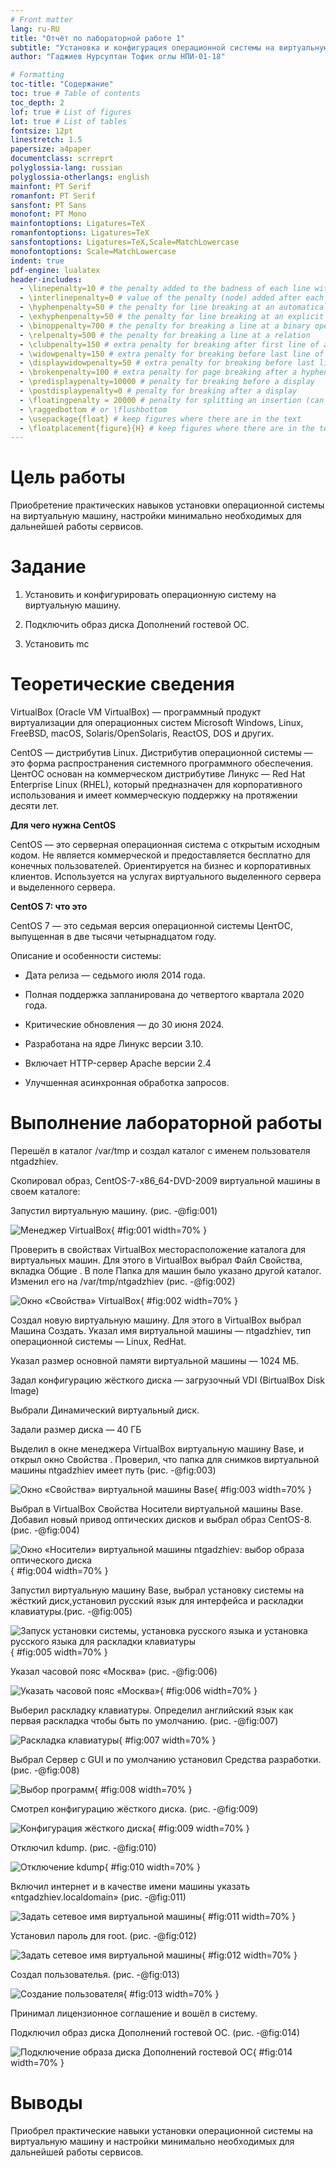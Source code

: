 ```yaml
---
# Front matter
lang: ru-RU
title: "Отчёт по лабораторной работе 1"
subtitle: "Установка и конфигурация операционной системы на виртуальную машину."
author: "Гаджиев Нурсултан Тофик оглы НПИ-01-18"

# Formatting
toc-title: "Содержание"
toc: true # Table of contents
toc_depth: 2
lof: true # List of figures
lot: true # List of tables
fontsize: 12pt
linestretch: 1.5
papersize: a4paper
documentclass: scrreprt
polyglossia-lang: russian
polyglossia-otherlangs: english
mainfont: PT Serif
romanfont: PT Serif
sansfont: PT Sans
monofont: PT Mono
mainfontoptions: Ligatures=TeX
romanfontoptions: Ligatures=TeX
sansfontoptions: Ligatures=TeX,Scale=MatchLowercase
monofontoptions: Scale=MatchLowercase
indent: true
pdf-engine: lualatex
header-includes:
  - \linepenalty=10 # the penalty added to the badness of each line within a paragraph (no associated penalty node) Increasing the value makes tex try to have fewer lines in the paragraph.
  - \interlinepenalty=0 # value of the penalty (node) added after each line of a paragraph.
  - \hyphenpenalty=50 # the penalty for line breaking at an automatically inserted hyphen
  - \exhyphenpenalty=50 # the penalty for line breaking at an explicit hyphen
  - \binoppenalty=700 # the penalty for breaking a line at a binary operator
  - \relpenalty=500 # the penalty for breaking a line at a relation
  - \clubpenalty=150 # extra penalty for breaking after first line of a paragraph
  - \widowpenalty=150 # extra penalty for breaking before last line of a paragraph
  - \displaywidowpenalty=50 # extra penalty for breaking before last line before a display math
  - \brokenpenalty=100 # extra penalty for page breaking after a hyphenated line
  - \predisplaypenalty=10000 # penalty for breaking before a display
  - \postdisplaypenalty=0 # penalty for breaking after a display
  - \floatingpenalty = 20000 # penalty for splitting an insertion (can only be split footnote in standard LaTeX)
  - \raggedbottom # or \flushbottom
  - \usepackage{float} # keep figures where there are in the text
  - \floatplacement{figure}{H} # keep figures where there are in the text
---
```


# Цель работы

Приобретение практических навыков установки операционной системы на виртуальную машину, настройки минимально необходимых для дальнейшей работы сервисов.

# Задание

1. Установить и конфигурировать операционную систему на виртуальную машину.

2. Подключить образ диска Дополнений гостевой OC.

3. Установить mc

# Теоретические сведения

VirtualBox (Oracle VM VirtualBox) — программный продукт виртуализации для операционных систем Microsoft Windows, Linux, FreeBSD, macOS, Solaris/OpenSolaris, ReactOS, DOS и других.

CentOS — дистрибутив Linux. Дистрибутив операционной системы — это форма распространения системного программного обеспечения. ЦентОС основан на коммерческом дистрибутиве Линукс — Red Hat Enterprise Linux (RHEL), который предназначен для корпоративного использования и имеет коммерческую поддержку на протяжении десяти лет.

**Для чего нужна CentOS**

CentOS — это серверная операционная система с открытым исходным кодом. Не является коммерческой и предоставляется бесплатно для конечных пользователей. Ориентируется на бизнес и корпоративных клиентов. Используется на услугах виртуального выделенного сервера и выделенного сервера.

**CentOS 7: что это**

CentOS 7 — это седьмая версия операционной системы ЦентОС, выпущенная в две тысячи четырнадцатом году.

Описание и особенности системы:

- Дата релиза — седьмого июля 2014 года.

- Полная поддержка запланирована до четвертого квартала 2020 года.

- Критические обновления — до 30 июня 2024.

- Разработана на ядре Линукс версии 3.10.

- Включает HTTP-сервер Apache версии 2.4

- Улучшенная асинхронная обработка запросов.

# Выполнение лабораторной работы



Перешёл в каталог /var/tmp и создал каталог с именем пользователя ntgadzhiev. 


Скопировал образ, CentOS-7-x86_64-DVD-2009 виртуальной машины в своем каталоге: 


Запустил виртуальную машину. (рис. -@fig:001)

![Менеджер VirtualBox](image/20.jpg){ #fig:001 width=70% }

Проверить в свойствах VirtualBox месторасположение каталога для виртуальных машин. Для этого в VirtualBox выбрал Файл Свойства, вкладка Общие . В поле Папка для машин было указано другой каталог. Изменил его на /var/tmp/ntgadzhiev (рис. -@fig:002)

![Окно «Свойства» VirtualBox](image/4.jpg){ #fig:002 width=70% }

Создал новую виртуальную машину. Для этого в VirtualBox выбрал Машина Создать. Указал имя виртуальной машины — ntgadzhiev, тип операционной системы — Linux, RedHat.

Указал размер основной памяти виртуальной машины — 1024 МБ. 

Задал конфигурацию жёсткого диска — загрузочный 
VDI (BirtualBox Disk Image) 


Выбрали Динамический виртуальный диск.

Задали размер диска — 40 ГБ


Выделил в окне менеджера VirtualBox виртуальную машину Base, и открыл окно Свойства . Проверил, что папка для снимков виртуальной машины ntgadzhiev имеет путь  (рис. -@fig:003) 

![Окно «Свойства» виртуальной машины Base](image/4.jpg){ #fig:003 width=70% }

Выбрал в VirtualBox Свойства Носители виртуальной машины Base. Добавил новый привод оптических дисков и выбрал образ CentOS-8. (рис. -@fig:004) 

![Окно «Носители» виртуальной машины ntgadzhiev: выбор образа оптического диска](image/2.jpg){ #fig:004 width=70% }

Запустил виртуальную машину Base, выбрал установку системы на жёсткий диск,установил русский язык для интерфейса и раскладки клавиатуры.(рис. -@fig:005)

![Запуск установки системы, установка русского языка и установка русского языка для раскладки клавиатуры](image/5.jpg){ #fig:005 width=70% }

Указал часовой пояс «Москва» (рис. -@fig:006)

![Указать часовой пояс «Москва»](image/6.jpg){ #fig:006 width=70% }

Выберил раскладку клавиатуры. Определил английский язык как первая раскладка чтобы быть по умолчанию. (рис. -@fig:007)

![Раскладка клавиатуры](image/7.jpg){ #fig:007 width=70% }

Выбрал Сервер с GUI и по умолчанию установил Средства разработки. (рис. -@fig:008)

![Выбор программ](image/8.jpg){ #fig:008 width=70% }

Смотрел конфигурацию жёсткого диска. (рис. -@fig:009)

![Конфигурация жёсткого диска](image/9.jpg){ #fig:009 width=70% }

Отключил kdump. (рис. -@fig:010)

![Отключение kdump](image/10.jpg){ #fig:010 width=70% }

Включил интернет и в качестве имени машины указать «ntgadzhiev.localdomain» (рис. -@fig:011)

![Задать сетевое имя виртуальной машины](image/11.jpg){ #fig:011 width=70% }

Установил пароль для root. (рис. -@fig:012)

![Задать сетевое имя виртуальной машины](image/12.jpg){ #fig:012 width=70% }

Создал пользователья. (рис. -@fig:013)

![Создание пользователя](image/13.jpg){ #fig:013 width=70% }

Принимал лицензионное соглашение и вошёл в систему. 

Подключил образ диска Дополнений гостевой OC. (рис. -@fig:014)

![Подключение образа диска Дополнений гостевой OC](image/18.jpg){ #fig:014 width=70% }

# Выводы

Приобрел практические навыки установки операционной системы на виртуальную машину и настройки минимально необходимых для дальнейшей работы сервисов.

